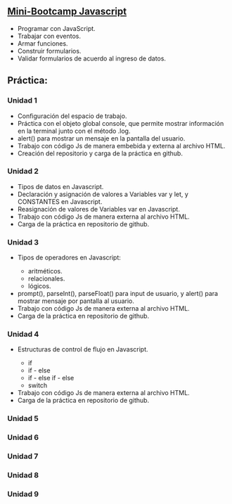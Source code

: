 ## <a href="https://www.programardesdecero.com.ar/" target=_blanck>Mini-Bootcamp Javascript</a>

<ul>
  <li>Programar con JavaScript.</li>
  <li>Trabajar con eventos.</li>
  <li>Armar funciones.</li>
  <li>Construir formularios.</li>
  <li>Validar formularios de acuerdo al ingreso de datos.</li>
</ul>

## Práctica: 

### Unidad 1  
<ul>
  <li>Configuración del espacio de trabajo.</li> 
  <li>Práctica con el objeto global console, que permite mostrar información en la terminal junto con el método .log.</li>
  <li>alert() para mostrar un mensaje en la pantalla del usuario.</li> 
  <li>Trabajo con código Js de manera embebida y externa al archivo HTML.</li> 
  <li>Creación del repositorio y carga de la práctica en github.</li>
</ul>
     
### Unidad 2 
<ul>
  <li>Tipos de datos en Javascript.</li>
  <li>Declaración y asignación de valores a Variables var y let, y CONSTANTES en Javascript.</li>
  <li>Reasignación de valores de Variables var en Javascript.</li>
  <li>Trabajo con código Js de manera externa al archivo HTML.</li>
  <li>Carga de la práctica en repositorio de github.</li> 
</ul>

### Unidad 3
<ul>
  <li>Tipos de operadores en Javascript:</li>
  <ul>
    <li>aritméticos.</li>
    <li>relacionales.</li>
    <li>lógicos.</li>
  </ul>
  <li>prompt(), parseInt(), parseFloat() para input de usuario, y alert() para mostrar mensaje por pantalla al usuario.</li>
  <li>Trabajo con código Js de manera externa al archivo HTML.</li>
  <li>Carga de la práctica en repositorio de github.</li>
</ul>

### Unidad 4
<ul>
  <li>Estructuras de control de flujo en Javascript.</li>
  <ul>
    <li>if</li>
    <li>if - else</li>
    <li>if - else if - else</li>
    <li>switch</li>
  </ul>
  <li>Trabajo con código Js de manera externa al archivo HTML.</li>
  <li>Carga de la práctica en repositorio de github.</li> 
</ul>

### Unidad 5

### Unidad 6

### Unidad 7

### Unidad 8 

### Unidad 9 
